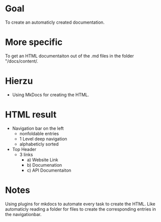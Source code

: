 # Goal
To create an automaticly created documentation.

# More specific
To get an HTML documentaiton out of the .md files in the folder "/docs/content/.

# Hierzu
- Using MkDocs for creating the HTML. 

# HTML result
- Navigation bar on the left
    - nonfoldable entries
    - 1 Level deep navigation
    - alphabeticly sorted
- Top Header
    - 3 links
        - a) Website Link
        - b) Documenation
        - c) API Documentaiton 

# Notes
Using plugins for mkdocs to automate every task to create the HTML. Like automaticly reading a folder for files to create the corresponding entries in the navigationbar.